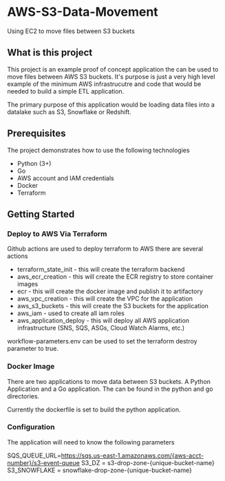 # AWS-S3-Data-Movement
Using EC2 to move files between S3 buckets

## What is this project

This project is an example proof of concept application the can be used to move files between AWS S3 buckets. It's purpose is just a very high level example of the minimum AWS infrastrucutre and code that would be needed to build a simple ETL application. 

The primary purpose of this application would be loading data files into a datalake such as S3, Snowflake or Redshift. 

## Prerequisites

The project demonstrates how to use the following technologies

- Python (3+)
- Go
- AWS account and IAM credentials
- Docker
- Terraform

## Getting Started

### Deploy to AWS Via Terraform

Github actions are used to deploy terraform to AWS there are several actions

- terraform_state_init   - this will create the terraform backend
- aws_ecr_creation       - this will create the ECR registry to store container images
- ecr                    - this will create the docker image and publish it to artifactory
- aws_vpc_creation       - this will create the VPC for the application
- aws_s3_buckets         - this will create the S3 buckets for the application
- aws_iam                - used to create all iam roles
- aws_application_deploy - this will deploy all AWS application infrastructure (SNS, SQS, ASGs, Cloud Watch Alarms, etc.)

workflow-parameters.env can be used to set the terraform destroy parameter to true.

### Docker Image

There are two applications to move data between S3 buckets. A Python Application and a Go application. The can be found in the python and go directories. 

Currently the dockerfile is set to build the python application.

### Configuration

The application will need to know the following parameters

SQS_QUEUE_URL=https://sqs.us-east-1.amazonaws.com/{aws-acct-number}/s3-event-queue
S3_DZ = s3-drop-zone-{unique-bucket-name}
S3_SNOWFLAKE = snowflake-drop-zone-{unique-bucket-name}

